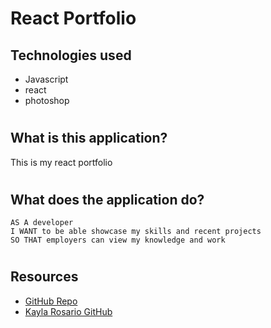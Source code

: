 # React Portfolio
## Technologies used
* Javascript 
* react
* photoshop
#
## What is this application?
This is my react portfolio
#
## What does the application do?
```
AS A developer
I WANT to be able showcase my skills and recent projects
SO THAT employers can view my knowledge and work
```
#
## Resources
* [GitHub Repo](https://github.com/krosario314/reactPortfolio)
* [Kayla Rosario GitHub](https://github.com/krosario314)